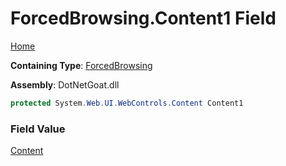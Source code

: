 # ForcedBrowsing\.Content1 Field

[Home](../../../../../README.md)

**Containing Type**: [ForcedBrowsing](../README.md)

**Assembly**: DotNetGoat\.dll

```csharp
protected System.Web.UI.WebControls.Content Content1
```

### Field Value

[Content](https://docs.microsoft.com/en-us/dotnet/api/system.web.ui.webcontrols.content)

